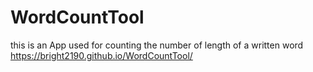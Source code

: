 # WordCountTool
this is an App used for counting the number of length of a written word
 https://bright2190.github.io/WordCountTool/
